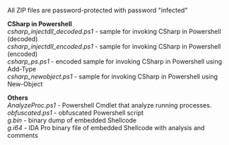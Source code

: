 
All ZIP files are password-protected with password "infected"

**CSharp in Powershell**<br>
*csharp_injectdll_decoded.ps1* - sample for invoking CSharp in Powershell (decoded)<br>
*csharp_injectdll_encoded.ps1* - sample for invoking CSharp in Powershell (encoded)<br>
*csharp_ps.ps1* - encoded sample for invoking CSharp in Powershell using Add-Type<br>
*csharp_newobject.ps1* - sample for invoking CSharp in Powershell using New-Object<br>

**Others**<br>
*AnalyzeProc.ps1* - Powershell Cmdlet that analyze running processes.<br>
*obfuscated.ps1* - obfuscated Powershell script<br>
*g.bin* - binary dump of embedded Shellcode<br>
*g.i64* - IDA Pro binary file of embedded Shellcode with analysis and comments<br>

